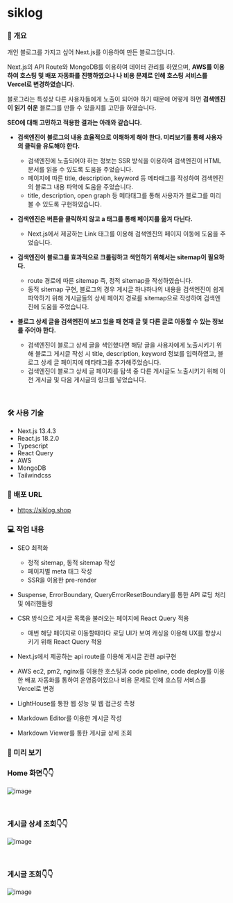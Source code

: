 # siklog

### 📑 개요

개인 블로그를 가지고 싶어 Next.js를 이용하여 만든 블로그입니다.

Next.js의 API Route와 MongoDB를 이용하여 데이터 관리를 하였으며, **AWS를 이용하여 호스팅 및 배포 자동화를 진행하였으나 나 비용 문제로 인해 호스팅 서비스를 Vercel로 변경하였습니다.**

블로그라는 특성상 다른 사용자들에게 노출이 되어야 하기 때문에 어떻게 하면 **검색엔진이 읽기 쉬운** 블로그를 만들 수 있을지를 고민을 하였습니다.

**SEO에 대해 고민하고 적용한 결과는 아래와 같습니다.**

- **검색엔진이 블로그의 내용 효율적으로 이해하게 해야 한다. 미리보기를 통해 사용자의 클릭을 유도해야 한다.**

  - 검색엔진에 노출되어야 하는 정보는 SSR 방식을 이용하여 검색엔진이 HTML 문서를 읽을 수 있도록 도움을 주었습니다.
  - 페이지에 따른 title, description, keyword 등 메타태그를 작성하여 검색엔진의 블로그 내용 파악에 도움을 주었습니다.
  - title, description, open graph 등 메타태그를 통해 사용자가 블로그를 미리 볼 수 있도록 구현하였습니다.

- **검색엔진은 버튼을 클릭하지 않고 a 태그를 통해 페이지를 옮겨 다닌다.**

  - Next.js에서 제공하는 Link 태그를 이용해 검색엔진의 페이지 이동에 도움을 주었습니다.

- **검색엔진이 블로그를 효과적으로 크롤링하고 색인하기 위해서는 sitemap이 필요하다.**

  - route 경로에 따른 sitemap 즉, 정적 sitemap을 작성하였습니다.
  - 동적 sitemap 구현, 블로그의 경우 게시글 하나하나의 내용을 검색엔진이 쉽게 파악하기 위해 게시글들의 상세 페이지 경로를 sitemap으로 작성하여 검색엔진에 도움을 주었습니다.

- **블로그 상세 글을 검색엔진이 보고 있을 때 현재 글 및 다른 글로 이동할 수 있는 정보를 주어야 한다.**
  - 검색엔진이 블로그 상세 글을 색인했다면 해당 글을 사용자에게 노출시키기 위해 블로그 게시글 작성 시 title, description, keyword 정보를 입력하였고, 블로그 상세 글 페이지에 메타태그를 추가해주었습니다.
  - 검색엔진이 블로그 상세 글 페이지를 탐색 중 다른 게시글도 노출시키기 위해 이전 게시글 및 다음 게시글의 링크를 넣었습니다.

<br>

### 🛠️ 사용 기술

- Next.js 13.4.3
- React.js 18.2.0
- Typescript
- React Query
- AWS
- MongoDB
- Tailwindcss
  <br>

### 🔗 배포 URL

- https://siklog.shop
  <br>

### 💻 작업 내용

- SEO 최적화

  - 정적 sitemap, 동적 sitemap 작성
  - 페이지별 meta 태그 작성
  - SSR을 이용한 pre-render

- Suspense, ErrorBoundary, QueryErrorResetBoundary를 통한 API 로딩 처리 및 에러핸들링
- CSR 방식으로 게시글 목록을 불러오는 페이지에 React Query 적용
  - 매번 해당 페이지로 이동할때마다 로딩 UI가 보여 캐싱을 이용해 UX를 향상시키기 위해 React Query 적용
- Next.js에서 제공하는 api route를 이용해 게시글 관련 api구현
- AWS ec2, pm2, nginx를 이용한 호스팅과 code pipeline, code deploy를 이용한 배포 자동화를 통하여 운영중이었으나 비용 문제로 인해 호스팅 서비스를 Vercel로 변경
- LightHouse를 통한 웹 성능 및 웹 접근성 측정
- Markdown Editor를 이용한 게시글 작성
- Markdown Viewer를 통한 게시글 상세 조회

### 🚀 미리 보기

### Home 화면👇👇

![image](https://github.com/M-Sik/siklog/assets/77043973/202f1544-7c1a-452b-a21a-a1a4b4663c74)

<br>

### 게시글 상세 조회👇👇

![image](https://github.com/M-Sik/siklog/assets/77043973/d3c2f1ec-fe2e-4ec4-a53f-c673c4a68a41)

<br>

### 게시글 조회👇👇

![image](https://github.com/M-Sik/siklog/assets/77043973/0018c0ef-a5ca-4f06-b1ba-419887d54d09)

<br>
